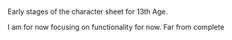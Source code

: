 Early stages of the character sheet for 13th Age.

I am for now focusing on functionality for now. Far from complete
